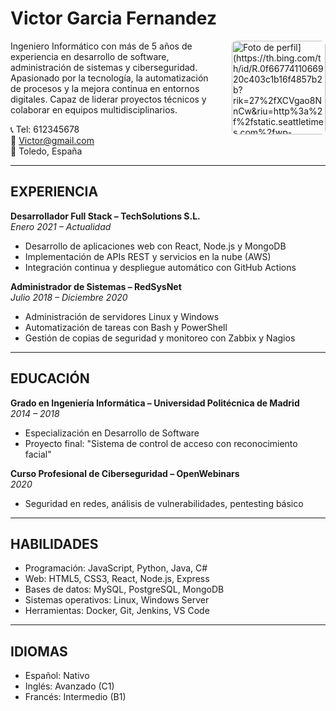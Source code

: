 # **Victor Garcia Fernandez**
<img src="[https://randomuser.me/api/portraits/men/75.jpg" alt="Foto de perfil](https://th.bing.com/th/id/R.0f6677411066920c403c1b16f4857b2b?rik=27%2fXCVgao8NnCw&riu=http%3a%2f%2fstatic.seattletimes.com%2fwp-content%2fuploads%2f2015%2f08%2f29716d18-408b-11e5-b376-c6911141ceea-1020x1530.jpg&ehk=kax2RfWQrpCDc6BKcmiWMcPixUs6lLGhRGbaTKv32Og%3d&risl=&pid=ImgRaw&r=0)" align="right" width="150" style="border-radius: 8px; margin-left: 20px;" />
Ingeniero Informático con más de 5 años de experiencia en desarrollo de software, administración de sistemas y ciberseguridad. Apasionado por la tecnología, la automatización de procesos y la mejora continua en entornos digitales. Capaz de liderar proyectos técnicos y colaborar en equipos multidisciplinarios.

📞 Tel: 612345678  
📧 [Victor@gmail.com](mail)  
📍 Toledo, España  

---

## **EXPERIENCIA**

**Desarrollador Full Stack – TechSolutions S.L.**  
_Enero 2021 – Actualidad_  
- Desarrollo de aplicaciones web con React, Node.js y MongoDB  
- Implementación de APIs REST y servicios en la nube (AWS)  
- Integración continua y despliegue automático con GitHub Actions  

**Administrador de Sistemas – RedSysNet**  
_Julio 2018 – Diciembre 2020_  
- Administración de servidores Linux y Windows  
- Automatización de tareas con Bash y PowerShell  
- Gestión de copias de seguridad y monitoreo con Zabbix y Nagios  

---

## **EDUCACIÓN**

**Grado en Ingeniería Informática – Universidad Politécnica de Madrid**  
_2014 – 2018_  
- Especialización en Desarrollo de Software  
- Proyecto final: "Sistema de control de acceso con reconocimiento facial"

**Curso Profesional de Ciberseguridad – OpenWebinars**  
_2020_  
- Seguridad en redes, análisis de vulnerabilidades, pentesting básico

---

## **HABILIDADES**

- Programación: JavaScript, Python, Java, C#  
- Web: HTML5, CSS3, React, Node.js, Express  
- Bases de datos: MySQL, PostgreSQL, MongoDB  
- Sistemas operativos: Linux, Windows Server  
- Herramientas: Docker, Git, Jenkins, VS Code  

---

## **IDIOMAS**

- Español: Nativo  
- Inglés: Avanzado (C1)  
- Francés: Intermedio (B1)  


